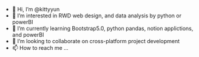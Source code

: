 - 👋 Hi, I’m @kittyyun
- 👀 I’m interested in RWD web design, and data analysis by python or powerBI
- 🌱 I’m currently learning Bootstrap5.0, python pandas, notion applictions, and powerBI 
- 💞️ I’m looking to collaborate on cross-platform project development
- 📫 How to reach me ...

<!---
kittyyun/kittyyun is a ✨ special ✨ repository because its `README.md` (this file) appears on your GitHub profile.
You can click the Preview link to take a look at your changes.
--->
